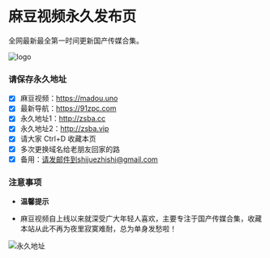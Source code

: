 # 麻豆视频永久发布页

全网最新最全第一时间更新国产传媒合集。

![logo](https://cdn.jsdelivr.net/gh/aiwutu/aiwu04@301d7d05953a3d21731d8259d81f42d0357bfc44/2021/11/21/ae332d47932f44d6bd550287afb8a103.png)
### 请保存永久地址



- [x] 麻豆视频：https://madou.uno
- [x] 最新导航：https://91zpc.com
- [x] 永久地址1：http://zsba.cc
- [x] 永久地址2：http://zsba.vip
- [x] 请大家 Ctrl+D 收藏本页
- [x] 多次更换域名给老朋友回家的路
- [x] 备用：请发邮件到shijuezhishi@gmail.com

### 注意事项

- **温馨提示**

- 麻豆视频自上线以来就深受广大年轻人喜欢，主要专注于国产传媒合集，收藏本站从此不再为夜里寂寞难耐，总为单身发愁啦！



![永久地址](https://cdn.jsdelivr.net/gh/aiwutu/aiwutu@3e24a222d101d13ca4f728820f62e2f4a05b8ef0/2021/08/25/d848d02d0b5bdfb9ba2ec7809f7a047f.png)

